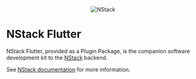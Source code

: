 <p align="center">
<img src="https://avatars0.githubusercontent.com/u/52704796" alt="NStack"/>
</p>

# NStack Flutter

NStack Flutter, provided as a Plugin Package, is the companion software development kit to the [NStack](https://nstack.io) backend.

See [NStack documentation](https://nstack-io.github.io/docs/docs/guides/flutter/flutter.html) for more information.